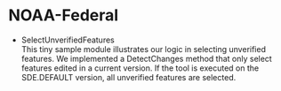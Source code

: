 # NOAA-Federal

- SelectUnverifiedFeatures  
  This tiny sample module illustrates our logic in selecting unverified features. We implemented a DetectChanges method that only select features edited in a current version. If the tool is executed on the SDE.DEFAULT version, all unverified features are selected. 
